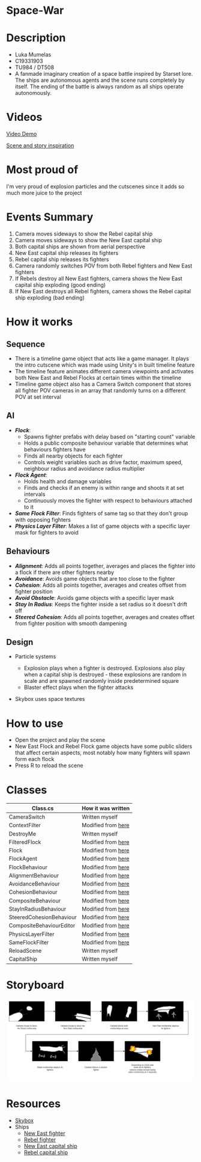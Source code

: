 # Space-War
# Description
- Luka Mumelas
- C19331903
- TU984 / DT508
- A fanmade imaginary creation of a space battle inspired by Starset lore. The ships are autonomous agents and the scene runs completely by itself. The ending of the battle is always random as all ships operate autonomously.

# Videos
[Video Demo](https://youtu.be/Vc-UV4XH_X4)

[Scene and story inspiration](https://www.youtube.com/watch?v=-u4AwQGLEsE)

# Most proud of
I'm very proud of explosion particles and the cutscenes since it adds so much more juice to the project

# Events Summary
1. Camera moves sideways to show the Rebel capital ship
2. Camera moves sideways to show the New East capital ship
3. Both capital ships are shown from aerial perspective
4. New East capital ship releases its fighters
5. Rebel capital ship releases its fighters
6. Camera randomly switches POV from both Rebel fighters and New East fighters
7. If Rebels destroy all New East fighters, camera shows the New East capital ship exploding (good ending)
8. If New East destroys all Rebel fighters, camera shows the Rebel capital ship exploding (bad ending)

# How it works
## Sequence
- There is a timeline game object that acts like a game manager. It plays the intro cutscene which was made using Unity's in built timeline feature
- The timeline feature animates different camera viewpoints and activates both New East and Rebel Flocks at certain times within the timeline
- Timeline game object also has a Camera Switch component that stores all fighter POV cameras in an array that randomly turns on a different POV at set interval

## AI
- ***Flock***:
  - Spawns fighter prefabs with delay based on "starting count" variable
  - Holds a public composite behaviour variable that determines what behaviours fighters have
  - Finds all nearby objects for each fighter
  - Controls weight variables such as drive factor, maximum speed, neighbour radius and avoidance radius multiplier
- ***Flock Agent***:
  - Holds health and damage variables
  - Finds and checks if an enemy is within range and shoots it at set intervals
  - Continuously moves the fighter with respect to behaviours attached to it
- ***Same Flock Filter***: Finds fighters of same tag so that they don't group with opposing fighters
- ***Physics Layer Filter***: Makes a list of game objects with a specific layer mask for fighters to avoid

## Behaviours
- ***Alignment***: Adds all points together, averages and places the fighter into a flock if there are other fighters nearby
- ***Avoidance***: Avoids game objects that are too close to the fighter
- ***Cohesion***: Adds all points together, averages and creates offset from fighter position
- ***Avoid Obstacle***: Avoids game objects with a specific layer mask
- ***Stay In Radius***: Keeps the fighter inside a set radius so it doesn't drift off
- ***Steered Cohesion***: Adds all points together, averages and creates offset from fighter position with smooth dampening

## Design
- Particle systems
  - Explosion plays when a fighter is destroyed. Explosions also play when a capital ship is destroyed - these explosions are random in scale and are spawned randomly inside predetermined square
  - Blaster effect plays when the fighter attacks

- Skybox uses space textures

# How to use
- Open the project and play the scene
- New East Flock and Rebel Flock game objects have some public sliders that affect certain aspects, most notably how many fighters will spawn form each flock
- Press R to reload the scene

# Classes
| Class.cs | How it was written |
| --- | --- |
| CameraSwitch | Written myself |
| ContextFilter | Modified from [here](https://www.youtube.com/watch?v=mjKINQigAE4&list=PL5KbKbJ6Gf99UlyIqzV1UpOzseyRn5H1d) |
| DestroyMe | Written myself |
| FilteredFlock | Modified from [here](https://www.youtube.com/watch?v=mjKINQigAE4&list=PL5KbKbJ6Gf99UlyIqzV1UpOzseyRn5H1d) |
| Flock | Modified from [here](https://www.youtube.com/watch?v=mjKINQigAE4&list=PL5KbKbJ6Gf99UlyIqzV1UpOzseyRn5H1d) |
| FlockAgent | Modified from [here](https://www.youtube.com/watch?v=mjKINQigAE4&list=PL5KbKbJ6Gf99UlyIqzV1UpOzseyRn5H1d) |
| FlockBehaviour | Modified from [here](https://www.youtube.com/watch?v=mjKINQigAE4&list=PL5KbKbJ6Gf99UlyIqzV1UpOzseyRn5H1d) |
| AlignmentBehaviour | Modified from [here](https://www.youtube.com/watch?v=mjKINQigAE4&list=PL5KbKbJ6Gf99UlyIqzV1UpOzseyRn5H1d) |
| AvoidanceBehaviour | Modified from [here](https://www.youtube.com/watch?v=mjKINQigAE4&list=PL5KbKbJ6Gf99UlyIqzV1UpOzseyRn5H1d) |
| CohesionBehaviour | Modified from [here](https://www.youtube.com/watch?v=mjKINQigAE4&list=PL5KbKbJ6Gf99UlyIqzV1UpOzseyRn5H1d) |
| CompositeBehaviour | Modified from [here](https://www.youtube.com/watch?v=mjKINQigAE4&list=PL5KbKbJ6Gf99UlyIqzV1UpOzseyRn5H1d) |
| StayInRadiusBehaviour | Modified from [here](https://www.youtube.com/watch?v=mjKINQigAE4&list=PL5KbKbJ6Gf99UlyIqzV1UpOzseyRn5H1d) |
| SteeredCohesionBehaviour | Modified from [here](https://www.youtube.com/watch?v=mjKINQigAE4&list=PL5KbKbJ6Gf99UlyIqzV1UpOzseyRn5H1d) |
| CompositeBehaviourEditor | Modified from [here](https://www.youtube.com/watch?v=mjKINQigAE4&list=PL5KbKbJ6Gf99UlyIqzV1UpOzseyRn5H1d) |
| PhysicsLayerFilter | Modified from [here](https://www.youtube.com/watch?v=mjKINQigAE4&list=PL5KbKbJ6Gf99UlyIqzV1UpOzseyRn5H1d) |
| SameFlockFilter | Modified from [here](https://www.youtube.com/watch?v=mjKINQigAE4&list=PL5KbKbJ6Gf99UlyIqzV1UpOzseyRn5H1d) |
| ReloadScene | Written myself |
| CapitalShip | Written myself |

# Storyboard
![ald text](https://github.com/Etternium/Space-War/blob/main/Storyboard%20Scenes.png?raw=true)

# Resources
- [Skybox](https://assetstore.unity.com/packages/2d/textures-materials/sky/free-skyboxes-space-178953)
- Ships
  - [New East fighter](https://sketchfab.com/3d-models/isu-70-3e861556f3674efc802d6cd4ee2e6feb)
  - [Rebel fighter](https://sketchfab.com/3d-models/pirate-hunter-d8c7df95b9614390bc4d907172cd3e9d)
  - [New East capital ship](https://sketchfab.com/3d-models/procedural-spaceship-eb8377b30bfd419583d935e6a7dba45a)
  - [Rebel capital ship](https://sketchfab.com/3d-models/mothership-896f36009f2d41878d01a855ae09eb12)
